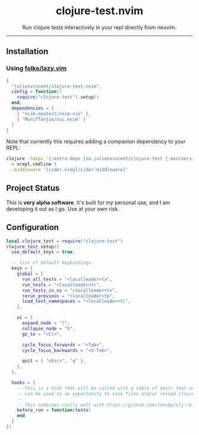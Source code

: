 <div align="center">
  <h1>clojure-test.nvim</h1>
</div>

<div align="center">
  <p>
    Run clojure tests interactively in your repl directly from neovim.
  </p>
</div>

---


## Installation

### Using [folke/lazy.vim](https://github.com/folke/lazy.nvim)

```lua
{
  "julienvincent/clojure-test.nvim",
  config = function()
    require("clojure-test").setup()
  end,
  dependencies = {
    { "nvim-neotest/nvim-nio" },
    { "MunifTanjim/nui.nvim" }
  }
}
```

Note that currently this requires adding a companion dependency to your REPL:

```bash
clojure -Sdeps '{:extra-deps {io.julienvincent/clojure-test {:mvn/version "0.0.1"} nrepl/nrepl {:mvn/version "1.0.0"} cider/cider-nrepl {:mvn/version "0.28.5"}}}' \
 -m nrepl.cmdline \
 --middleware '[cider.nrepl/cider-middleware]'
```

## Project Status

This is **very alpha software**. It's built for my personal use, and I am developing it out as I go. Use at your own risk.

## Configuration

```lua
local clojure_test = require("clojure-test")
clojure_test.setup({
  use_default_keys = true,

  -- list of default keybindings
  keys = {
    global = {
      run_all_tests = "<localleader>ta",
      run_tests = "<localleader>tr",
      run_tests_in_ns = "<localleader>tn",
      rerun_previous = "<localleader>tp",
      load_test_namespaces = "<localleader>tl",
    },

    ui = {
      expand_node = "l",
      collapse_node = "h",
      go_to = "<Cr>",

      cycle_focus_forwards = "<Tab>",
      cycle_focus_backwards = "<S-Tab>",

      quit = { "<Esc>", "q" },
    },
  },

  hooks = {
    -- This is a hook that will be called with a table of tests that are about to be run. This
    -- can be used as an opportunity to save files and/or reload clojure namespaces.
    --
    -- This combines really well with https://github.com/tonsky/clj-reload
    before_run = function(tests)
    end
  }
})
```
